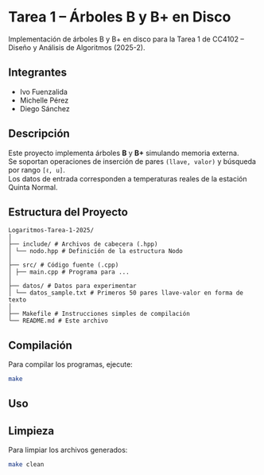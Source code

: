 # Tarea 1 – Árboles B y B+ en Disco
Implementación de árboles B y B+ en disco para la Tarea 1 de CC4102 – Diseño y Análisis de Algoritmos (2025-2).

## Integrantes
- Ivo Fuenzalida 
- Michelle Pérez
- Diego Sánchez

## Descripción
Este proyecto implementa árboles **B** y **B+** simulando memoria externa.  
Se soportan operaciones de inserción de pares `(llave, valor)` y búsqueda por rango `[ℓ, u]`.  
Los datos de entrada corresponden a temperaturas reales de la estación Quinta Normal. 

## Estructura del Proyecto

```
Logaritmos-Tarea-1-2025/
│
├── include/ # Archivos de cabecera (.hpp)
│ └── nodo.hpp # Definición de la estructura Nodo
│
├── src/ # Código fuente (.cpp)
│ ├── main.cpp # Programa para ...
│
├── datos/ # Datos para experimentar
│ └── datos_sample.txt # Primeros 50 pares llave-valor en forma de texto
│
├── Makefile # Instrucciones simples de compilación
└── README.md # Este archivo
```

## Compilación

Para compilar los programas, ejecute:

```bash
make
```

## Uso



## Limpieza

Para limpiar los archivos generados:

```bash
make clean
```
